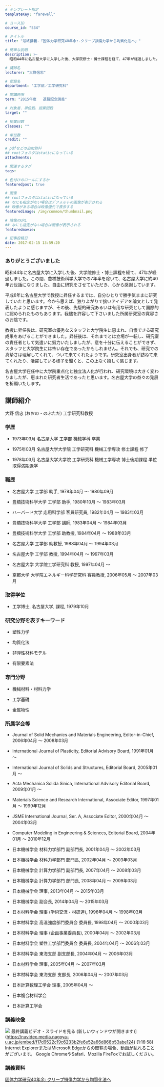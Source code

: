 ```yaml
---
# テンプレート指定
templateKey: "farewell"

# コースID
course_id: "534"

# タイトル
title: "最終講義-「固体力学研究40年余:-クリープ損傷力学から均質化法へ」"

# 簡単な説明
description: >-
  昭和44年に名古屋大学に入学した後、大学院修士・博士課程を経て、47年が経過しました。この間、豊橋技術科学大学での7年半を除いて、名古屋大学に約40年お世話になりました。自由に研究をさせていた...

# 講師名
lecturer: "大野信忠"

# 部局名
department: "工学部／工学研究科"

# 開講時限
term: "2015年度	退職記念講義"

# 対象者、単位数、授業回数
target: ""

# 授業回数
classes: ""

# 単位数
credit: ""

# pdfなどの追加資料
## rootフォルダはstaticになっている
attachments: 

# 関連するタグ
tags:

# 色付けのロールにするか
featuredpost: true

# 画像
## rootフォルダはstaticになっている
## なにも指定がない場合はデフォルトの画像が表示される
## 映像がある場合は映像優先で表示する
featuredimage: /img/common/thumbnail.png

# 映像のURL
## なにも指定がない場合は画像が表示される
featuredmovie: 

# 記事投稿日
date: 2017-02-15 13:59:20
---
```


### ありがとうございました


昭和44年に名古屋大学に入学した後、大学院修士・博士課程を経て、47年が経過しました。この間、豊橋技術科学大学での7年半を除いて、名古屋大学に約40年お世話になりました。自由に研究をさせていただき、心から感謝しています。

平成6年に名古屋大学で教授に昇任するまでは、自分ひとりで勝手気ままに研究していたと思います。今から思えば、独りよがりで拙いアイデアを論文として発表したように感じますが、その後、先駆的研究あるいは有用な研究として国際的に認められたものもあります。我儘を許容して下さいました所属研究室の寛容さのお陰です。

教授に昇任後は、研究室の優秀なスタッフと大学院生に恵まれ、自慢できる研究成果をあげることができました。昇任後は、それまでとは立場が一転し、研究室の責任者として気遣いに努力いたしましたが、意を十分に伝えることができず、スタッフと大学院生には怖い存在であったかもしれません。それでも、研究での真摯さは理解してくれて、ついて来てくれたようです。研究室出身者が訪ねて来てくれたり、活躍している様子を聞くと、この上なく嬉しく感じます。

名古屋大学在任中に大学院重点化と独立法人化が行われ、研究環境は大きく変わりましたが、恵まれた研究者生活であったと思います。名古屋大学の益々の発展を祈願いたします。


## 講師紹介


大野 信忠 (おおの・のぶただ) 工学研究科教授


### 学歴



* 1973年03月 名古屋大学 工学部 機械学科 卒業

* 1975年03月 名古屋大学大学院 工学研究科 機械工学専攻 修士課程 修了

* 1978年03月 名古屋大学大学院 工学研究科 機械工学専攻 博士後期課程 単位取得満期退学


### 職歴






* 名古屋大学 工学部 助手, 1978年04月 ～ 1980年09月



* 豊橋技術科学大学 工学部 助手, 1980年10月 ～ 1983年03月

* ハーバード大学 応用科学部 客員研究員, 1982年04月 ～ 1983年03月



* 豊橋技術科学大学 工学部 講師, 1983年04月 ～ 1984年03月



* 豊橋技術科学大学 工学部 助教授, 1984年04月 ～ 1988年03月




* 名古屋大学 工学部 助教授, 1988年04月 ～ 1994年03月




* 名古屋大学 工学部 教授, 1994年04月 ～ 1997年03月




* 名古屋大学 大学院工学研究科 教授, 1997年04月 ～

* 京都大学 大学院エネルギー科学研究科 客員教授, 2006年05月 ～ 2007年03月


### 取得学位



* 工学博士, 名古屋大学, 課程, 1979年10月


### 研究分野を表すキーワード



* 塑性力学

* 均質化法

* 非弾性材料モデル

* 有限要素法


### 専門分野



* 機械材料・材料力学

* 工学基礎

* 金属物性


### 所属学会等



* Journal of Solid Mechanics and Materials Engineering, Editor-in-Chief, 2006年04月 ～ 2008年03月


* International Journal of Plasticity, Editorial Advisory Board, 1991年01月 ～


* International Journal of Solids and Structures, Editorial Board, 2005年01月 ～

* Acta Mechanica Solida Sinica, International Advisory Editorial Board, 2009年01月 ～

* Materials Science and Research International, Associate Editor, 1997年01月 ～ 1999年12月

* JSME International Journal, Ser. A, Associate Editor, 2000年04月 ～ 2004年03月

* Computer Modeling in Engineering & Sciences, Editorial Board, 2004年01月 ～ 2010年12月






* 日本機械学会 材料力学部門 副部門長, 2001年04月 ～ 2002年03月






* 日本機械学会 材料力学部門 部門長, 2002年04月 ～ 2003年03月






* 日本機械学会 計算力学部門 副部門長, 2007年04月 ～ 2008年03月






* 日本機械学会 計算力学部門 部門長, 2008年04月 ～ 2009年03月






* 日本機械学会 理事, 2013年04月 ～ 2015年03月






* 日本機械学会 副会長, 2014年04月 ～ 2015年03月







* 日本材料学会 理事 (学術交流・材研連), 1996年04月 ～ 1998年03月







* 日本材料学会 高温強度部門委員会 委員長, 1998年04月 ～ 2000年03月







* 日本材料学会 理事 (企画事業委員長), 2000年04月 ～ 2002年03月







* 日本材料学会 塑性工学部門委員会 委員長, 2004年04月 ～ 2006年03月







* 日本材料学会 東海支部 副支部長, 2004年04月 ～ 2006年03月







* 日本材料学会 理事, 2005年04月 ～ 2007年03月







* 日本材料学会 東海支部 支部長, 2006年04月 ～ 2007年03月

* 日本計算数理工学会 理事, 2005年04月 ～

* 日本複合材料学会
* 日本計算工学会


### 講義映像



![](/files/534/thumbnail.jpg) 最終講義ビデオ・スライドを見る (新しいウィンドウが開きます)](https://nuvideo.media.nagoya-u.ac.jp/embed/f17d9522c19c6233b2fe6e52a66d868b53abe124) (1:16:58)
Internet ExplorerまたはMicrosoft Edgeからの閲覧の場合、動画が乱れることがございます。
Google ChromeやSafari、Mozilla FireFoxでお試しください。


### 講義資料


[固体力学研究40年余: クリープ損傷力学から均質化法へ](/files/534/ono-saisyu.pdf) 
